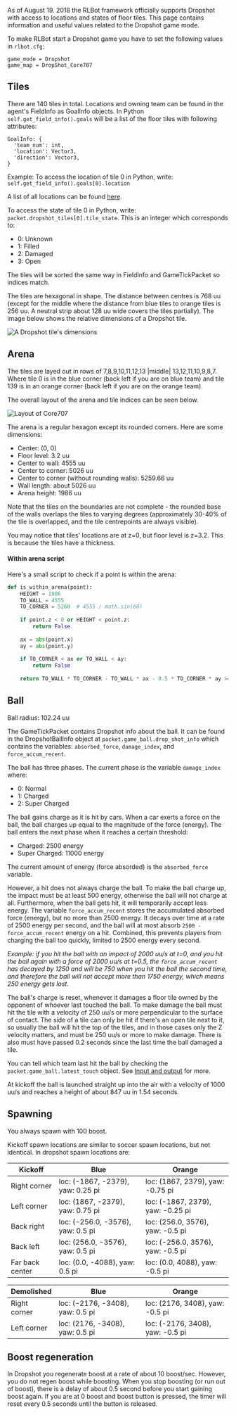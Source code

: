 As of August 19. 2018 the RLBot framework officially supports Dropshot with access to locations and states of floor tiles. This page contains information and useful values related to the Dropshot game mode.

To make RLBot start a Dropshot game you have to set the following values in `rlbot.cfg`:
```
game_mode = Dropshot
game_map = DropShot_Core707
```

## Tiles
There are 140 tiles in total.
Locations and owning team can be found in the agent's FieldInfo as GoalInfo objects. In Python `self.get_field_info().goals` will be a list of the floor tiles with following attributes:

```
GoalInfo: {
  'team_num': int,
  'location': Vector3,
  'direction': Vector3,
}
```
Example: To access the location of tile 0 in Python, write: `self.get_field_info().goals[0].location`

A list of all locations can be found [here](https://pastebin.com/w79VhU8W).

To access the state of tile 0 in Python, write: `packet.dropshot_tiles[0].tile_state`. This is an integer which corresponds to:

- 0: Unknown
- 1: Filled
- 2: Damaged
- 3: Open

The tiles will be sorted the same way in FieldInfo and GameTickPacket so indices match.

The tiles are hexagonal in shape. The distance between centres is 768 uu (except for the middle where the distance from blue tiles to orange tiles is 256 uu. A neutral strip about 128 uu wide covers the tiles partially). The image below shows the relative dimensions of a Dropshot tile.

![A Dropshot tile's dimensions](/img/dropshot/tiles.png)

## Arena

The tiles are layed out in rows of 7,8,9,10,11,12,13 |middle| 13,12,11,10,9,8,7. Where tile 0 is in the blue corner (back left if you are on blue team) and tile 139 is in an orange corner (back left if you are on the orange team).

The overall layout of the arena and tile indices can be seen below.

![Layout of Core707](/img/dropshot/arena.png)

The arena is a regular hexagon except its rounded corners. Here are some dimensions:
- Center: (0, 0)
- Floor level: 3.2 uu
- Center to wall: 4555 uu
- Center to corner: 5026 uu
- Center to corner (without rounding walls): 5259.66 uu
- Wall length: about 5026 uu
- Arena height: 1986 uu

Note that the tiles on the boundaries are not complete - the rounded base of the walls overlaps the tiles to varying degrees (approximately 30-40% of the tile is overlapped, and the tile centrepoints are always visible). 

You may notice that tiles' locations are at z=0, but floor level is z=3.2. This is because the tiles have a thickness.

#### Within arena script
Here's a small script to check if a point is within the arena:
```python
def is_within_arena(point):
	HEIGHT = 1986
	TO_WALL = 4555
	TO_CORNER = 5260  # 4555 / math.sin(60)
	
	if point.z < 0 or HEIGHT < point.z:
		return False
	
	ax = abs(point.x)
	ay = abs(point.y)
	
	if TO_CORNER < ax or TO_WALL < ay:
		return False
	
	return TO_WALL * TO_CORNER - TO_WALL * ax - 0.5 * TO_CORNER * ay >= 0;
```

## Ball

Ball radius: 102.24 uu

The GameTickPacket contains Dropshot info about the ball. It can be found in the DropshotBallInfo object at `packet.game_ball.drop_shot_info` which contains the variables: `absorbed_force`, `damage_index`, and `force_accum_recent`.

The ball has three phases. The current phase is the variable `damage_index` where:
- 0: Normal
- 1: Charged
- 2: Super Charged

The ball gains charge as it is hit by cars. When a car exerts a force on the ball, the ball charges up equal to the magnitude of the force (energy). The ball enters the next phase when it reaches a certain threshold:
* Charged: 2500 energy
* Super Charged: 11000 energy

The current amount of energy (force absorded) is the `absorbed_force` variable.

However, a hit does not always charge the ball. To make the ball charge up, the impact must be at least 500 energy, otherwise the ball will not charge at all. Furthermore, when the ball gets hit, it will temporarily accept less energy. The variable `force_accum_recent` stores the accumulated absorbed force (energy), but no more than 2500 energy. It decays over time at a rate of 2500 energy per second, and the ball will at most absorb `2500 - force_accum_recent` energy on a hit. Combined, this prevents players from charging the ball too quickly, limited to 2500 energy every second.

*Example: if you hit the ball with an impact of 2000 uu/s at t=0, and you hit the ball again with a force of 2000 uu/s at t=0.5, the `force_accum_recent` has decayed by 1250 and will be 750 when you hit the ball the second time, and therefore the ball will not accept more than 1750 energy, which means 250 energy gets lost.*

The ball's charge is reset, whenever it damages a floor tile owned by the opponent of whoever last touched the ball. To make damage the ball must hit the tile with a velocity of 250 uu/s or more perpendicular to the surface of contact. The side of a tile can only be hit if there's an open tile next to it, so usually the ball will hit the top of the tiles, and in those cases only the Z velocity matters, and must be 250 uu/s or more to make damage. There is also must have passed 0.2 seconds since the last time the ball damaged a tile.

You can tell which team last hit the ball by checking the `packet.game_ball.latest_touch` object. See [Input and output](https://github.com/RLBot/RLBotPythonExample/wiki/Input-and-Output-Data) for more.

At kickoff the ball is launched straight up into the air with a velocity of 1000 uu/s and reaches a height of about 847 uu in 1.54 seconds.

## Spawning
You always spawn with 100 boost.

Kickoff spawn locations are similar to soccer spawn locations, but not identical. In dropshot spawn locations are:

| Kickoff         | Blue                              | Orange                            |
|-----------------|-----------------------------------|-----------------------------------|
| Right corner    | loc: (-1867, -2379), yaw: 0.25 pi | loc: (1867, 2379), yaw: -0.75 pi  |
| Left corner     | loc: (1867, -2379), yaw: 0.75 pi  | loc: (-1867, 2379), yaw: -0.25 pi |
| Back right      | loc: (-256.0, -3576), yaw: 0.5 pi | loc: (256.0, 3576), yaw: -0.5 pi  |
| Back left       | loc: (256.0, -3576), yaw: 0.5 pi  | loc: (-256.0, 3576), yaw: -0.5 pi |
| Far back center | loc: (0.0, -4088), yaw: 0.5 pi    | loc: (0.0, 4088), yaw: -0.5 pi         |

| Demolished      | Blue                              | Orange                            |
|-----------------|-----------------------------------|-----------------------------------|
| Right corner    | loc: (-2176, -3408), yaw: 0.5 pi | loc: (2176, 3408), yaw: -0.5 pi  |
| Left corner     | loc: (2176, -3408), yaw: 0.5 pi  | loc: (-2176, 3408), yaw: -0.5 pi |

## Boost regeneration
In Dropshot you regenerate boost at a rate of about 10 boost/sec. However, you do not regen boost while boosting. When you stop boosting (or run out of boost), there is a delay of about 0.5 second before you start gaining boost again. If you are at 0 boost and boost button is pressed, the timer will reset every 0.5 seconds until the button is released.